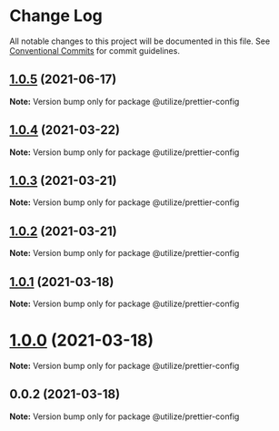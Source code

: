 # Change Log

All notable changes to this project will be documented in this file.
See [Conventional Commits](https://conventionalcommits.org) for commit guidelines.

## [1.0.5](https://github.com/MatejBransky/utilize/compare/@utilize/prettier-config@1.0.4...@utilize/prettier-config@1.0.5) (2021-06-17)

**Note:** Version bump only for package @utilize/prettier-config

## [1.0.4](https://github.com/MatejBransky/utilize/compare/@utilize/prettier-config@1.0.3...@utilize/prettier-config@1.0.4) (2021-03-22)

**Note:** Version bump only for package @utilize/prettier-config

## [1.0.3](https://github.com/MatejBransky/utilize/compare/@utilize/prettier-config@1.0.2...@utilize/prettier-config@1.0.3) (2021-03-21)

**Note:** Version bump only for package @utilize/prettier-config

## [1.0.2](https://github.com/MatejBransky/utilize/compare/@utilize/prettier-config@1.0.1...@utilize/prettier-config@1.0.2) (2021-03-21)

**Note:** Version bump only for package @utilize/prettier-config

## [1.0.1](https://github.com/MatejBransky/utilize/compare/@utilize/prettier-config@0.0.2...@utilize/prettier-config@1.0.1) (2021-03-18)

**Note:** Version bump only for package @utilize/prettier-config

# [1.0.0](https://github.com/MatejBransky/utilize/compare/@utilize/prettier-config@0.0.2...@utilize/prettier-config@1.0.0) (2021-03-18)

**Note:** Version bump only for package @utilize/prettier-config

## 0.0.2 (2021-03-18)

**Note:** Version bump only for package @utilize/prettier-config
